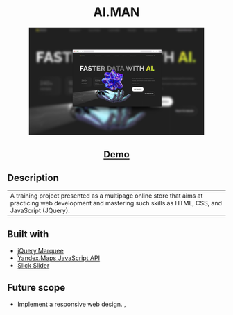 <h1 align="center">AI.MAN</h1>

<p align="center"><img src="./img/mockup-1.jpg" width="80%"></p>

<h2 align="center"><a  href="https://akkeluck.github.io/ai-man">Demo</a></h2>

## Description
<table>
<tr>
<td>
  A training project presented as a multipage online store that aims at practicing web development and mastering such skills as HTML, CSS, and JavaScript (JQuery).
</td>
</tr>
</table>

## Built with 

- [jQuery.Marquee](https://github.com/aamirafridi/jQuery.Marquee)
- [Yandex.Maps JavaScript API](https://yandex.ru/dev/maps/jsapi/)
- [Slick Slider](https://kenwheeler.github.io/slick/)

## Future scope

- Implement a responsive web design.
,
